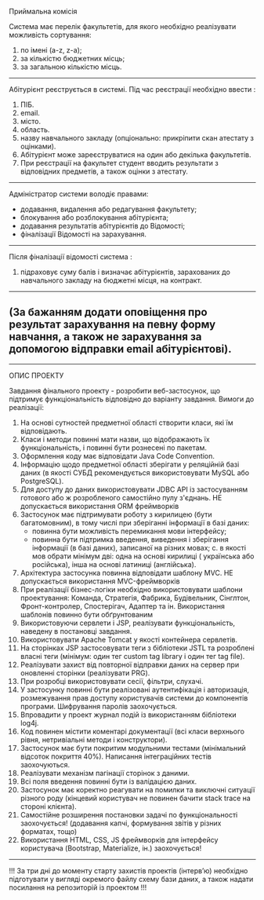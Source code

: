 Приймальна комісія

Система має перелік факультетів, для якого необхідно реалізувати можливість сортування:

1. по імені (a-z, z-a);
2. за кількістю бюджетних місць;
3. за загальною кількістю місць.

----------------------------------------------------
Абітурієнт реєструється в системі. Під час реєстрації необхідно ввести :

1. ПІБ.
2. email.
3. місто.
4. область.
5. назву навчального закладу (опціонально: прикріпити скан атестату з оцінками).
6. Абітурієнт може зареєструватися на один або декілька факультетів.
7. При реєстрації на факультет студент вводить результати з відповідних предметів, а також оцінки з атестату.

----------------------------------------------------
Адміністратор системи володіє правами:

- додавання, видалення або редагування факультету;
- блокування або розблокування абітурієнта;
- додавання результатів абітурієнтів до Відомості;
- фіналізації Відомості на зарахування.

----------------------------------------------------
Після фіналізації відомості система :

1. підраховує суму балів і визначає абітурієнтів, зарахованих до навчального закладу на бюджетні місця, на контракт.

----------------------------------------------------
(За бажанням додати оповіщення про результат зарахування на певну форму навчання, а також не зарахування за допомогою
відправки email абітурієнтові).
----------------------------------------------------
----------------------------------------------------
ОПИС ПРОЕКТУ

Завдання фінального проекту - розробити веб-застосунок, що підтримує функціональність відповідно до варіанту завдання.
Вимоги до реалізації:

1. На основі сутностей предметної області створити класи, які їм відповідають.
2. Класи і методи повинні мати назви, що відображають їх функціональність, і повинні бути рознесені по пакетам.
3. Оформлення коду має відповідати Java Code Convention.
4. Інформацію щодо предметної області зберігати у реляційній базі даних (в якості СУБД рекомендується використовувати
   MySQL або PostgreSQL).
5. Для доступу до даних використовувати JDBC API із застосуванням готового або ж розробленого самостійно пулу з'єднань.
   НЕ допускається використання ORM фреймворків
6. Застосунок має підтримувати роботу з кирилицею (бути багатомовним), в тому числі при зберіганні інформації в базі
   даних:
    - повинна бути можливість перемикання мови інтерфейсу; 
    - повинна бути підтримка введення, виведення і зберігання інформації (в базі даних), записаної на різних мовах; c. в якості мов обрати мінімум дві: одна на основі кирилиці (
   українська або російська), інша на основі латиниці (англійська).
7. Архітектура застосунка повинна відповідати шаблону MVC. НЕ допускається використання MVC-фреймворків
8. При реалізації бізнес-логіки необхідно використовувати шаблони проектування: Команда, Стратегія, Фабрика,
   Будівельник, Сінглтон, Фронт-контролер, Спостерігач, Адаптер та ін. Використання шаблонів повинно бути обґрунтованим
9. Використовуючи сервлети і JSP, реалізувати функціональність, наведену в постановці завдання.
10. Використовувати Apache Tomcat у якості контейнера сервлетів.
11. На сторінках JSP застосовувати теги з бібліотеки JSTL та розроблені власні теги (мінімум: один тег custom tag
    library і один тег tag file).
12. Реалізувати захист від повторної відправки даних на сервер при оновленні сторінки (реалізувати PRG).
13. При розробці використовувати сесії, фільтри, слухачі.
14. У застосунку повинні бути реалізовані аутентифікація і авторизація, розмежування прав доступу користувачів системи
    до компонентів програми. Шифрування паролів заохочується.
15. Впровадити у проект журнал подій із використанням бібліотеки log4j.
16. Код повинен містити коментарі документації (всі класи верхнього рівня, нетривіальні методи і конструктори).
17. Застосунок має бути покритим модульними тестами (мінімальний відсоток покриття 40%). Написання інтеграційних тестів
    заохочуються.
18. Реалізувати механізм пагінації сторінок з даними.
19. Всі поля введення повинні бути із валідацією даних.
20. Застосунок має коректно реагувати на помилки та виключні ситуації різного роду (кінцевий користувач не повинен
    бачити stack trace на стороні клієнта).
21. Самостійне розширення постановки задачі по функціональності заохочується! (додавання капчі, формування звітів у
    різних форматах, тощо)
22. Використання HTML, CSS, JS фреймворків для інтерфейсу користувача (Bootstrap, Materialize, ін.) заохочується!

----------------------------------------------------
!!! За три дні до моменту старту захистів проектів (інтерв’ю) необхідно підготувати у вигляді окремого файлу схему бази
даних, а також надати посилання на репозиторій із проектом !!!
